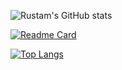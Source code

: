 ![Rustam's GitHub stats](https://github-readme-stats.vercel.app/api?username=RustambekSafarov&show_icons=true&theme=tokyonight)

[![Readme Card](https://github-readme-stats.vercel.app/api/pin/?username=RustambekSafarov&repo=github-readme-stats)](https://github.com/anuraghazra/github-readme-stats)

[![Top Langs](https://github-readme-stats.vercel.app/api/top-langs/?username=RustambekSafarov)](https://github.com/anuraghazra/github-readme-stats)
